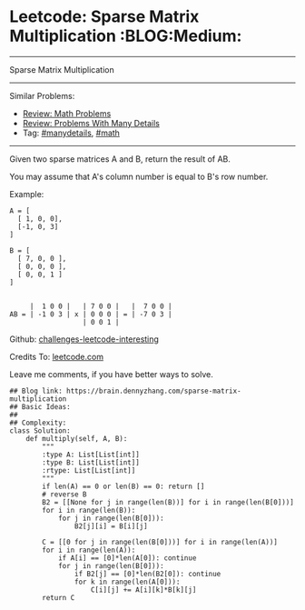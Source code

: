 # Leetcode: Sparse Matrix Multiplication     :BLOG:Medium:


---

Sparse Matrix Multiplication  

---

Similar Problems:  
-   [Review: Math Problems](https://brain.dennyzhang.com/review-math)
-   [Review: Problems With Many Details](https://brain.dennyzhang.com/review-manydetails)
-   Tag: [#manydetails](https://brain.dennyzhang.com/tag/manydetails), [#math](https://brain.dennyzhang.com/tag/math)

---

Given two sparse matrices A and B, return the result of AB.  

You may assume that A's column number is equal to B's row number.  

Example:  

    A = [
      [ 1, 0, 0],
      [-1, 0, 3]
    ]
    
    B = [
      [ 7, 0, 0 ],
      [ 0, 0, 0 ],
      [ 0, 0, 1 ]
    ]
    
    
         |  1 0 0 |   | 7 0 0 |   |  7 0 0 |
    AB = | -1 0 3 | x | 0 0 0 | = | -7 0 3 |
                      | 0 0 1 |

Github: [challenges-leetcode-interesting](https://github.com/DennyZhang/challenges-leetcode-interesting/tree/master/sparse-matrix-multiplication)  

Credits To: [leetcode.com](https://leetcode.com/problems/sparse-matrix-multiplication/description/)  

Leave me comments, if you have better ways to solve.  

    ## Blog link: https://brain.dennyzhang.com/sparse-matrix-multiplication
    ## Basic Ideas:
    ##
    ## Complexity:
    class Solution:
        def multiply(self, A, B):
            """
            :type A: List[List[int]]
            :type B: List[List[int]]
            :rtype: List[List[int]]
            """
            if len(A) == 0 or len(B) == 0: return []
            # reverse B
            B2 = [[None for j in range(len(B))] for i in range(len(B[0]))]
            for i in range(len(B)):
                for j in range(len(B[0])):
                    B2[j][i] = B[i][j]
    
            C = [[0 for j in range(len(B[0]))] for i in range(len(A))]
            for i in range(len(A)):
                if A[i] == [0]*len(A[0]): continue
                for j in range(len(B[0])):
                    if B2[j] == [0]*len(B2[0]): continue
                    for k in range(len(A[0])):
                        C[i][j] += A[i][k]*B[k][j]
            return C